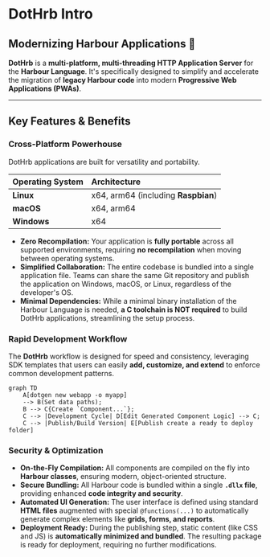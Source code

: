 # DotHrb Intro

##  Modernizing Harbour Applications 🚀

**DotHrb** is a **multi-platform, multi-threading HTTP Application Server** for the **Harbour Language**. It's specifically designed to simplify and accelerate the migration of **legacy Harbour code** into modern **Progressive Web Applications (PWAs)**.

-----

## Key Features & Benefits

### Cross-Platform Powerhouse

DotHrb applications are built for versatility and portability.

| Operating System | Architecture |
| :--- | :--- |
| **Linux** | x64, arm64 (including **Raspbian**) |
| **macOS** | x64, arm64 |
| **Windows** | x64 |

  * **Zero Recompilation:** Your application is **fully portable** across all supported environments, requiring **no recompilation** when moving between operating systems.
  * **Simplified Collaboration:** The entire codebase is bundled into a single application file. Teams can share the same Git repository and publish the application on Windows, macOS, or Linux, regardless of the developer's OS.
  * **Minimal Dependencies:** While a minimal binary installation of the Harbour Language is needed, **a C toolchain is NOT required** to build DotHrb applications, streamlining the setup process.

### Rapid Development Workflow

The **DotHrb** workflow is designed for speed and consistency, leveraging SDK templates that users can easily **add, customize, and extend** to enforce common development patterns.

```mermaid
graph TD
    A[dotgen new webapp -o myapp]
    --> B(Set data paths);
    B --> C{Create `Component...`};
    C --> |Development Cycle| D[Edit Generated Component Logic] --> C;
    C --> |Publish/Build Version| E[Publish create a ready to deploy folder]
```

### Security & Optimization

  * **On-the-Fly Compilation:** All components are compiled on the fly into **Harbour classes**, ensuring modern, object-oriented structure.
  * **Secure Bundling:** All Harbour code is bundled within a single **`.dllx` file**, providing enhanced **code integrity and security**.
  * **Automated UI Generation:** The user interface is defined using standard **HTML files** augmented with special `@functions(...)` to automatically generate complex elements like **grids, forms, and reports**.
  * **Deployment Ready:** During the publishing step, static content (like CSS and JS) is **automatically minimized and bundled**. The resulting package is ready for deployment, requiring no further modifications.
